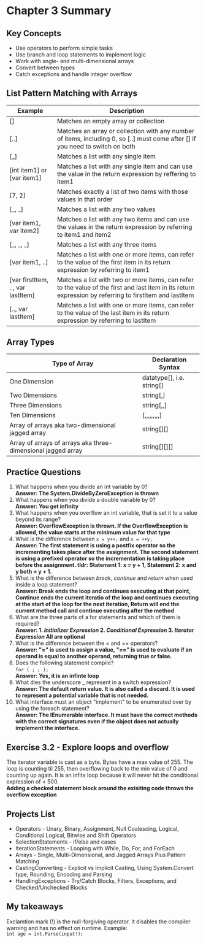 # Chapter 3 Summary

## Key Concepts
* Use operators to perform simple tasks
* Use branch and loop statements to implement logic
* Work with sngle- and multi-dimensional arrays
* Convert between types
* Catch exceptions and handle integer overflow

## List Pattern Matching with Arrays
| Example | Description |
|------|-------------------|
| [] | Matches an empty array or collection |
| [..] | Matches an array or collection with any number of items, including 0, so [..] must come after [] if you need to switch on both
| [_] | Matches a list with any single item |
| [int item1] or [var item1] | Matches a list with any single item and can use the value in the return expression by reffering to item1 |
| [7, 2] | Matches exactly a list of two items with those values in that order|
| [_, _] | Matches a list with any two values |
| [var item1, var item2] | Matches a list with any two items and can use the values in the return expression by referring to item1 and item2 |
| [_, _, _] | Matches a list with any three items |
| [var item1, ..] | Matches a list with one or more items, can refer to the value of the first item in its return expression by referring to item1 |
| [var firstItem, .., var lastItem] | Matches a list with two or more items, can refer to the value of the first and last item in its return expression by referring to firstItem and lastItem |
| [.., var lastItem] | Matches a list with one or more items, can refer to the value of the last item in its return expression by referring to lastItem |

## Array Types
| Type of Array | Declaration Syntax |
|------|-------------------|
| One Dimension | datatype[], i.e. string[] |
| Two Dimensions | string[,] |
| Three Dimensions | string[,,] |
| Ten Dimensions | [,,,,,,,,,] |
| Array of arrays aka two-dimensional jagged array | string[][] |
| Array of arrays of arrays aka three-dimensional jagged array | string[][][] |


## Practice Questions
1. What happens when you divide an int variable by 0?  
**Answer: The System.DivideByZeroException is thrown**
2. What happens when you divide a double variable by 0?  
**Answer: You get infinity**
3. What happens when you overflow an int variable, that is set it to a value beyond its range?  
**Answer: OverflowException is thrown. If the OverflowException is allowed, the value starts at the minimum value for that type**
4. What is the difference between ```x = y++;``` and ```x = ++y;```  
**Answer: The first statement is using a postfix operator so the incrementing takes place after the assignment. The second statement is using a prefixed operator so the incrementation is taking place before the assignment. tldr: Statement 1: x = y + 1, Statement 2: x and y both = y + 1.**
5. What is the difference between *break*, *continue* and *return* when used inside a loop statement?  
**Answer: Break ends the loop and continues executing at that point, Continue ends the current iteratio of the loop and continues executing at the start of the loop for the next iteration, Return will end the current method call and continue executing after the method**
6. What are the three parts of a for statements and which of them is required?  
**Answer: 1. *Initializer Expression* 2. *Conditional Expression* 3. *Iterator Expression* All are optional**
7. What is the difference between the = and == operators?  
**Answer: "=" is used to assign a value, "==" is used to evaluate if an operand is equal to another operand, returning true or false.**
8. Does the following statement compile?  
``` for ( ; ; ); ```  
**Answer: Yes, it is an infinte loop**
9. What dies the underscore _ represent in a switch expression?  
**Answer: The default return value. It is also called a discard. It is used to represent a potential variable that is not needed.**
10. What interface must an object "implement" to be enumerated over by using the foreach statement?  
**Answer: The IEnumerable interface. It must have the correct methods with the correct signatures even if the object does not actually implement the interface.**

## Exercise 3.2 - Explore loops and overflow  
The iterator variable is cast as a byte. Bytes have a max value of 255. The loop is counting til 255, then overflowing back to the min value of 0 and counting up again. It is an infite loop because it will never hit the conditional expression of < 500.  
**Adding a checked statement block around the exisiting code throws the overflow exception**


## Projects List
* Operators - Unary, Binary, Assignment, Null Coalescing, Logical, Conditional Logical, Bitwise and Shift Operators
* SelectionStatements - if/else and cases
* IterationStatements - Looping with While, Do, For, and ForEach
* Arrays - Single, Multi-Dimensional, and Jagged Arrays Plus Pattern Matching
* CastingConverting - Explicit vs Implicit Casting, Using System.Convert type, Rounding, Encoding and Parsing
* HandlingExceptions - Try/Catch Blocks, Filters, Exceptions, and Checked/Unchecked Blocks

## My takeaways
Exclamtion mark (!) is the null-forgiving operator. It disables the compiler warning and has no effect on runtime. Example:  
``` int age = int.Parse(input!); ``` 
